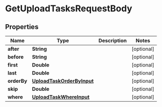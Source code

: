

# GetUploadTasksRequestBody


## Properties

Name | Type | Description | Notes
------------ | ------------- | ------------- | -------------
**after** | **String** |  |  [optional]
**before** | **String** |  |  [optional]
**first** | **Double** |  |  [optional]
**last** | **Double** |  |  [optional]
**orderBy** | [**UploadTaskOrderByInput**](UploadTaskOrderByInput.md) |  |  [optional]
**skip** | **Double** |  |  [optional]
**where** | [**UploadTaskWhereInput**](UploadTaskWhereInput.md) |  |  [optional]



